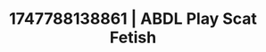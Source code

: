 ---
categories:
- Lustful narration
- Erotic curves
- Naughty librarian
- AI sensuality
- Public flashing
image: /assets/images/1747788138861.jpg
layout: post
seo:
  description: Featured content with premium ABDL Play, Scat Fetish. HD images available.
  keywords: ABDL Play, Scat Fetish
  og_image: /assets/images/1747788138861.jpg
  schema_type: VisualArtwork
tags:
- ABDL Play
- '#1747788138861'
- Scat Fetish
title: 1747788138861 | ABDL Play Scat Fetish
---